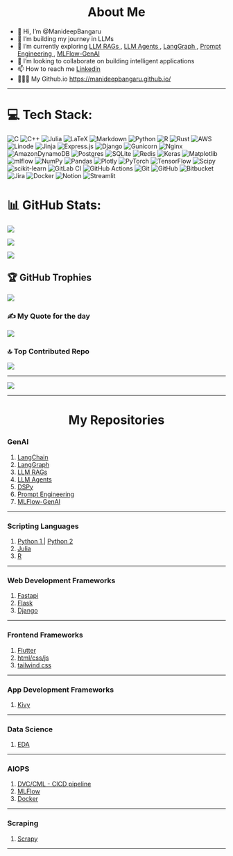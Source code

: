 <h1 style align="center"> About Me </h1>

- 👋 Hi, I’m @ManideepBangaru
- 👀 I’m building my journey in LLMs
- 🌱 I’m currently exploring <a href="https://github.com/ManideepBangaru/RAGs" target="_blank"> LLM RAGs </a>, <a href="https://github.com/ManideepBangaru/LLM-Agents" target="_blank"> LLM Agents </a>, <a href="https://github.com/ManideepBangaru/LangGraph" target="_blank"> LangGraph </a>, <a href="https://github.com/ManideepBangaru/LLM-Prompt_Engineering" target="_blank"> Prompt Engineering </a>, <a href="https://github.com/ManideepBangaru/mlflow-genai" target="_blank"> MLFlow-GenAI </a>
- 👀 I’m looking to collaborate on building intelligent applications
- 📫 How to reach me <a href="https://www.linkedin.com/in/manideepbangaru/"> Linkedin </a>
- 👨🏻‍💻 My Github.io <a href="https://manideepbangaru.github.io/" target="_blank"> https://manideepbangaru.github.io/ </a>

<hr>


# 💻 Tech Stack:
![C](https://img.shields.io/badge/c-%2300599C.svg?style=for-the-badge&logo=c&logoColor=white) ![C++](https://img.shields.io/badge/c++-%2300599C.svg?style=for-the-badge&logo=c%2B%2B&logoColor=white) ![Julia](https://img.shields.io/badge/-Julia-9558B2?style=for-the-badge&logo=julia&logoColor=white) ![LaTeX](https://img.shields.io/badge/latex-%23008080.svg?style=for-the-badge&logo=latex&logoColor=white) ![Markdown](https://img.shields.io/badge/markdown-%23000000.svg?style=for-the-badge&logo=markdown&logoColor=white) ![Python](https://img.shields.io/badge/python-3670A0?style=for-the-badge&logo=python&logoColor=ffdd54) ![R](https://img.shields.io/badge/r-%23276DC3.svg?style=for-the-badge&logo=r&logoColor=white) ![Rust](https://img.shields.io/badge/rust-%23000000.svg?style=for-the-badge&logo=rust&logoColor=white) ![AWS](https://img.shields.io/badge/AWS-%23FF9900.svg?style=for-the-badge&logo=amazon-aws&logoColor=white) ![Linode](https://img.shields.io/badge/linode-00A95C?style=for-the-badge&logo=linode&logoColor=white) ![Jinja](https://img.shields.io/badge/jinja-white.svg?style=for-the-badge&logo=jinja&logoColor=black) ![Express.js](https://img.shields.io/badge/express.js-%23404d59.svg?style=for-the-badge&logo=express&logoColor=%2361DAFB) ![Django](https://img.shields.io/badge/django-%23092E20.svg?style=for-the-badge&logo=django&logoColor=white) ![Gunicorn](https://img.shields.io/badge/gunicorn-%298729.svg?style=for-the-badge&logo=gunicorn&logoColor=white) ![Nginx](https://img.shields.io/badge/nginx-%23009639.svg?style=for-the-badge&logo=nginx&logoColor=white) ![AmazonDynamoDB](https://img.shields.io/badge/Amazon%20DynamoDB-4053D6?style=for-the-badge&logo=Amazon%20DynamoDB&logoColor=white) ![Postgres](https://img.shields.io/badge/postgres-%23316192.svg?style=for-the-badge&logo=postgresql&logoColor=white) ![SQLite](https://img.shields.io/badge/sqlite-%2307405e.svg?style=for-the-badge&logo=sqlite&logoColor=white) ![Redis](https://img.shields.io/badge/redis-%23DD0031.svg?style=for-the-badge&logo=redis&logoColor=white) ![Keras](https://img.shields.io/badge/Keras-%23D00000.svg?style=for-the-badge&logo=Keras&logoColor=white) ![Matplotlib](https://img.shields.io/badge/Matplotlib-%23ffffff.svg?style=for-the-badge&logo=Matplotlib&logoColor=black) ![mlflow](https://img.shields.io/badge/mlflow-%23d9ead3.svg?style=for-the-badge&logo=numpy&logoColor=blue) ![NumPy](https://img.shields.io/badge/numpy-%23013243.svg?style=for-the-badge&logo=numpy&logoColor=white) ![Pandas](https://img.shields.io/badge/pandas-%23150458.svg?style=for-the-badge&logo=pandas&logoColor=white) ![Plotly](https://img.shields.io/badge/Plotly-%233F4F75.svg?style=for-the-badge&logo=plotly&logoColor=white) ![PyTorch](https://img.shields.io/badge/PyTorch-%23EE4C2C.svg?style=for-the-badge&logo=PyTorch&logoColor=white) ![TensorFlow](https://img.shields.io/badge/TensorFlow-%23FF6F00.svg?style=for-the-badge&logo=TensorFlow&logoColor=white) ![Scipy](https://img.shields.io/badge/SciPy-%230C55A5.svg?style=for-the-badge&logo=scipy&logoColor=%white) ![scikit-learn](https://img.shields.io/badge/scikit--learn-%23F7931E.svg?style=for-the-badge&logo=scikit-learn&logoColor=white) ![GitLab CI](https://img.shields.io/badge/gitlab%20CI-%23181717.svg?style=for-the-badge&logo=gitlab&logoColor=white) ![GitHub Actions](https://img.shields.io/badge/github%20actions-%232671E5.svg?style=for-the-badge&logo=githubactions&logoColor=white) ![Git](https://img.shields.io/badge/git-%23F05033.svg?style=for-the-badge&logo=git&logoColor=white) ![GitHub](https://img.shields.io/badge/github-%23121011.svg?style=for-the-badge&logo=github&logoColor=white) ![Bitbucket](https://img.shields.io/badge/bitbucket-%230047B3.svg?style=for-the-badge&logo=bitbucket&logoColor=white) ![Jira](https://img.shields.io/badge/jira-%230A0FFF.svg?style=for-the-badge&logo=jira&logoColor=white) ![Docker](https://img.shields.io/badge/docker-%230db7ed.svg?style=for-the-badge&logo=docker&logoColor=white) ![Notion](https://img.shields.io/badge/Notion-%23000000.svg?style=for-the-badge&logo=notion&logoColor=white) ![Streamlit](https://img.shields.io/badge/Streamlit-%23FE4B4B.svg?style=for-the-badge&logo=streamlit&logoColor=white)

# 📊 GitHub Stats:
![](https://github-readme-stats.vercel.app/api?username=manideepbangaru&theme=neon&hide_border=false&include_all_commits=true&count_private=true)<br/>

![](https://github-readme-streak-stats.herokuapp.com/?user=manideepbangaru&theme=neon&hide_border=false)<br/>

![](https://github-readme-stats.vercel.app/api/top-langs/?username=manideepbangaru&theme=neon&hide_border=false&include_all_commits=true&count_private=true&layout=compact)

## 🏆 GitHub Trophies
![](https://github-profile-trophy.vercel.app/?username=manideepbangaru&theme=neon&no-frame=true&no-bg=false&margin-w=4)

### ✍️ My Quote for the day
![](https://quotes-github-readme.vercel.app/api?type=horizontal&theme=tokyonight)

### 🔝 Top Contributed Repo
![](https://github-contributor-stats.vercel.app/api?username=manideepbangaru&limit=5&theme=ambient_gradient&combine_all_yearly_contributions=true)

---
[![](https://visitcount.itsvg.in/api?id=manideepbangaru&icon=0&color=0)](https://visitcount.itsvg.in)

<!-- Proudly created with GPRM ( https://gprm.itsvg.in ) -->


<hr>



<h1 style align="center"> My Repositories </h1>



<h3> GenAI </h3>
<ol>
  <li> <a href="https://github.com/ManideepBangaru/langchain"> LangChain </a>
  <li> <a href="https://github.com/ManideepBangaru/LangGraph"> LangGraph </a>
  <li> <a href="https://github.com/ManideepBangaru/RAGs"> LLM RAGs </a>
  <li> <a href="https://github.com/ManideepBangaru/agents"> LLM Agents </a>
  <li> <a href="https://github.com/ManideepBangaru/DSPy"> DSPy </a>
  <li> <a href="https://github.com/ManideepBangaru/LLM-Prompt_Engineering"> Prompt Engineering </a>
  <li> <a href="https://github.com/ManideepBangaru/mlflow-genai"> MLFlow-GenAI </a>
</ol>

<hr>

<h3> Scripting Languages </h3>
<ol>
  <li> <a href="https://github.com/ManideepBangaru/Python-Journey"> Python 1 </a> | <a href="https://github.com/ManideepBangaru/PythonDevelopmentLL"> Python 2 </a>
  <li> <a href="https://github.com/ManideepBangaru/Julia-Journey"> Julia </a>
  <li> <a href="https://github.com/ManideepBangaru/R-Journey"> R </a>    
</ol>

<hr>

<h3> Web Development Frameworks </h3>
<ol>
  <li> <a href="https://github.com/ManideepBangaru/fastapi"> Fastapi </a>
  <li> <a href="https://github.com/ManideepBangaru/LearningFlask"> Flask </a>
  <li> <a href="https://github.com/ManideepBangaru/Django-Journey"> Django </a>
</ol>

<hr>

<h3> Frontend Frameworks </h3>
<ol>
  <li> <a href="https://github.com/ManideepBangaru/flutter" target="_blank"> Flutter </a>
  <li> <a href="https://github.com/ManideepBangaru/html_css_js"> html/css/js </a>
  <li> <a href="https://github.com/ManideepBangaru/tailwind" target="_blank"> tailwind css </a>
</ol>

<hr>

<h3> App Development Frameworks </h3>
<ol>
  <li> <a href="https://github.com/ManideepBangaru/LearningKivy"> Kivy </a>
</ol>

<hr>

<h3> Data Science </h3>
<ol>
  <li> <a href="https://github.com/ManideepBangaru/EDAnMLApply"> EDA </a>
</ol>

<hr>

<h3> AIOPS </h3>
<ol>
  <li> <a href="https://github.com/ManideepBangaru/dvc/tree/ml_use_case"> DVC/CML - CICD pipeline </a>
  <li> <a href="https://github.com/ManideepBangaru/mlflow"> MLFlow </a>
  <li> <a href="https://github.com/ManideepBangaru/docker"> Docker </a>
</ol>

<hr>

<h3> Scraping </h3>
<ol>
  <li> <a href="https://github.com/ManideepBangaru/scraping"> Scrapy </a>    
</ol>

<hr>
<!---
ManideepBangaru/ManideepBangaru is a ✨ special ✨ repository because its `README.md` (this file) appears on your GitHub profile.
You can click the Preview link to take a look at your changes.
--->

